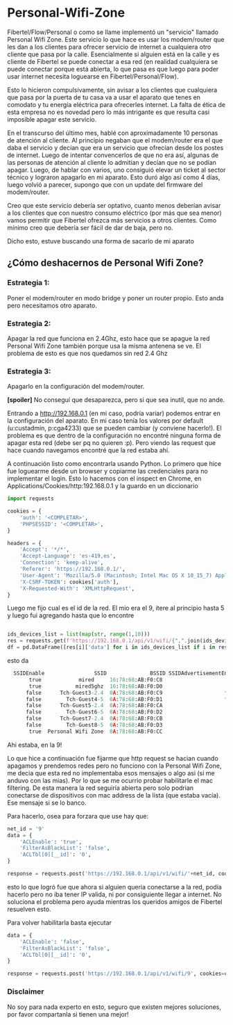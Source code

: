 # Personal-Wifi-Zone

Fibertel/Flow/Personal o como se llame implementó un "servicio" llamado Personal Wifi Zone. Este servicio lo que hace es usar los modem/router que les dan a los clientes para ofrecer servicio de internet a cualquiera otro cliente que pasa por la calle. Esencialmente si alguien está en la calle y es cliente de Fibertel se puede conectar a esa red (en realidad cualquiera se puede conectar porque está abierta, lo que pasa es que luego para poder usar internet necesita loguearse en Fibertel/Personal/Flow).


Esto lo hicieron compulsivamente, sin avisar a los clientes que cualquiera que pasa por la puerta de tu casa va a usar el aparato que tenes en comodato y tu energía eléctrica para ofrecerles internet. La falta de ética de esta empresa no es novedad pero lo más intrigante es que resulta casi imposible apagar este servicio.


En el transcurso del último mes, hablé con aproximadamente 10 personas de atención al cliente. Al principio negaban que el modem/router era el que daba el servicio y decían que era un servicio que ofrecían desde los postes de internet. Luego de intentar convencerlos de que no era así, algunas de las personas de atención al cliente lo admitían y decían que no se podían apagar. Luego, de hablar con varios, uno consiguió elevar un ticket al sector técnico y lograron apagarlo en mi aparato. Esto duró algo así como 4 días, luego volvió a parecer, supongo que con un update del firmware del modem/router.


Creo que este servicio debería ser optativo, cuanto menos deberían avisar a los clientes que con nuestro consumo eléctrico (por más que sea menor) vamos permitir que Fibertel ofrezca más servicios a otros clientes. Como mínimo creo que debería ser fácil de dar de baja, pero no.


Dicho esto, estuve buscando una forma de sacarlo de mi aparato

## ¿Cómo deshacernos de Personal Wifi Zone?

### Estrategia 1:

Poner el modem/router en modo bridge y poner un router propio. Esto anda pero necesitamos otro aparato.


### Estrategia 2: 

Apagar la red que funciona en 2.4Ghz, esto hace que se apague la red Personal Wifi Zone también porque usa la misma antenena se ve. El problema de esto es que nos quedamos sin red 2.4 Ghz


### Estrategia 3:
Apagarlo en la configuración del modem/router.

**[spoiler]** No conseguí que desaparezca, pero si que sea inutil, que no ande.


Entrando a http://192.168.0.1 (en mi caso, podría variar) podemos entrar en la configuración del aparato. En mi caso tenía los valores por default (u:custadmin, p:cga4233) que se pueden cambiar (y conviene hacerlo!). El problema es que dentro de la configuración no encontré ninguna forma de apagar esta red (debe ser pq no quieren :p). Pero viendo las request que hace cuando navegamos encontré que la red estaba ahí.


A continuación listo como encontrarla usando Python. Lo primero que hice fue loguearme desde un browser y copiarme las credenciales para no implementar el login. Esto lo hacemos con el inspect en Chrome, en Applications/Cookies/http:192.168.0.1 y la guardo en un diccionario

```python
import requests

cookies = {
    'auth': '<COMPLETAR>',
    'PHPSESSID': '<COMPLETAR>',
}

headers = {
    'Accept': '*/*',
    'Accept-Language': 'es-419,es',
    'Connection': 'keep-alive',
    'Referer': 'https://192.168.0.1/',
    'User-Agent': 'Mozilla/5.0 (Macintosh; Intel Mac OS X 10_15_7) AppleWebKit/537.36 (KHTML, like Gecko) Chrome/107.0.0.0 Safari/537.36',
    'X-CSRF-TOKEN': cookies['auth'],
    'X-Requested-With': 'XMLHttpRequest',
}

```

Luego me fijo cual es el id de la red. El mio era el 9, itere al principio hasta 5 y luego fui agregando hasta que lo encontre 

```python

ids_devices_list = list(map(str, range(1,10)))
res = requests.get(f'https://192.168.0.1/api/v1/wifi/{",".join(ids_devices_list)}/SSIDEnable,SSID,BSSID,SSIDAdvertisementEnabled', cookies=cookies, headers=headers, verify=False).json()
df = pd.DataFrame([res[i]['data'] for i in ids_devices_list if i in res])

```

esto da


```python
  SSIDEnable                SSID              BSSID SSIDAdvertisementEnabled
       true            mired     16:78:68:AB:F0:C8                     true
       true           mired5ghz  16:78:68:AB:F0:D0                     true
      false      Tch-Guest3-2.4  0A:78:68:AB:F0:C9                    false
      false        Tch-Guest4-5  0A:78:68:AB:F0:D1                    false
      false      Tch-Guest5-2.4  0A:78:68:AB:F0:CA                     true
      false        Tch-Guest6-5  0A:78:68:AB:F0:D2                     true
      false      Tch-Guest7-2.4  0A:78:68:AB:F0:CB                     true
      false        Tch-Guest8-5  0A:78:68:AB:F0:D3                     true
       true  Personal Wifi Zone  0A:78:68:AB:F0:CC                     true

```


Ahi estaba, en la 9!


Lo que hice a continuación fue fijarme que http request se hacian cuando apagamos y prendemos redes pero no funciono con la Personal Wifi Zone, me decia que esta red no implementaba esos mensajes o algo asi (si me anduvo con las mias). Por lo que se me ocurrio probar habilitarle el mac filtering. De esta manera la red seguiría abierta pero solo podrian conectarse de dispositivos con mac address de la lista (que estaba vacía). Ese mensaje si se lo banco.


Para hacerlo, osea para forzara que use  hay que:


```python
net_id = '9'
data = {
    'ACLEnable': 'true',
    'FilterAsBlackList': 'false',
    'ACLTbl[0][__id]': '0',
}

response = requests.post('https://192.168.0.1/api/v1/wifi/'+net_id, cookies=cookies, headers=headers, data=data, verify=False)

```

esto lo que logró fue que ahora si alguien queria conectarse a la red, podía hacerlo pero no iba tener IP valida, ni por consiguiente llegar a internet. No soluciona el problema pero ayuda mientras los queridos amigos de Fibertel resuelven esto.


Para volver habilitarla basta ejecutar
```python
data = {
    'ACLEnable': 'false',
    'FilterAsBlackList': 'false',
    'ACLTbl[0][__id]': '0',
}

response = requests.post('https://192.168.0.1/api/v1/wifi/9', cookies=cookies, headers=headers, data=data, verify=False)
```


### Disclaimer
No soy para nada experto en esto, seguro que existen mejores soluciones, por favor compartanla si tienen una mejor!

